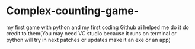 # Complex-counting-game-
my first game with python and my first coding Github ai helped me do it do credit to them(You may need VC studio because it runs on terminal or python will try in next patches or updates make it an exe or an app)
